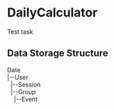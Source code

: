 # DailyCalculator
Test task
## Data Storage Structure
Date<br>
|--User<br>
&nbsp;&nbsp;|--Session<br>
&nbsp;&nbsp;|--Group<br>
&nbsp;&nbsp;&nbsp;&nbsp;|--Event<br>

